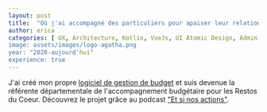 ```yaml
---
layout: post
title:  "Où j'ai accompagné des particuliers pour apaiser leur relation à l'argent"
author: erica
categories: [ UX, Architecture, Kotlin, VueJs, UI Atomic Design, Administration Système, Marketing, Éducation financière, Communication,  Travail d'équipe, Recrutement et formations, Gestion de projet, Communication, Écoute active et accompagnement individuel]
image: assets/images/logo-agatha.png
year: "2020-aujourd'hui"
experience: true
---
```


J'ai créé mon propre <a href="https://agatha-budget.fr/" target="_blank">logiciel de gestion de budget</a> et suis devenue la référente départementale de l'accompagnement budgétaire pour les Restos du Coeur. Découvrez le projet grâce au podcast <a href="https://podcasts.apple.com/us/podcast/8-erica-delagnier-mieux-g%C3%A9rer-son-budget-pour-r%C3%A9aliser/id1675231225?i=1000611698834" target="_blank">"Et si nos actions"</a>.